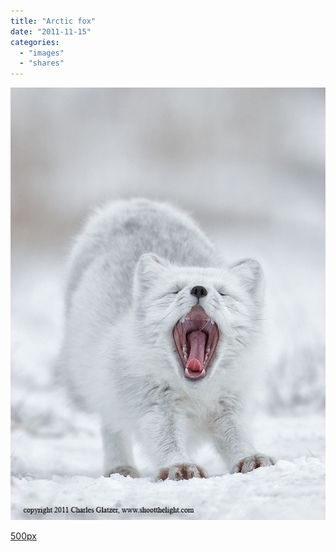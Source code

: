 ```yaml
---
title: "Arctic fox"
date: "2011-11-15"
categories: 
  - "images"
  - "shares"
---
```


![](images/tumblr_luiwyjd7TO1qz4vrlo1_640.jpg)

[500px](https://500px.com/photo/3024709/Arctic-fox--by-Charles-Glatzer/)
